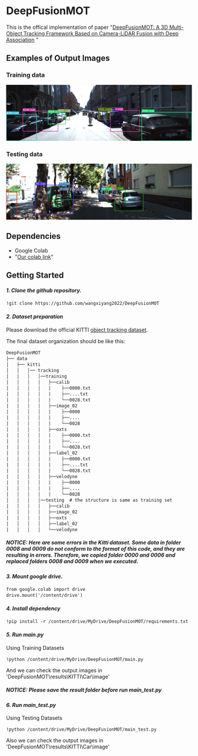 # DeepFusionMOT

This is the offical implementation of paper "[DeepFusionMOT: A 3D Multi-Object Tracking Framework Based on Camera-LiDAR Fusion with Deep Association](https://arxiv.org/abs/2202.12100) "


## Examples of Output Images
### Training data
<img src="https://github.com/Lee-Gahyun/DeepFusionMOT/blob/master/assets/ex_training.png">

### Testing data
<img src="https://github.com/Lee-Gahyun/DeepFusionMOT/blob/master/assets/ex_testing.png">

## Dependencies
- Google Colab
- "[Our colab link](https://colab.research.google.com/drive/1SzuVFcqdtcjZpVlRX-SKjkDtJcwAHazI?usp=sharing)"

## Getting Started

#### *1. Clone the github repository.*

```
!git clone https://github.com/wangxiyang2022/DeepFusionMOT
```

#### *2. Dataset preparation*

 Please download the official KITTI [object tracking dataset](http://www.cvlibs.net/datasets/kitti/eval_tracking.php).

The final dataset organization should be like this:

```
DeepFusionMOT
├── data
│   ├── kitti
│   │   │── tracking
│   │   │   │──training
|   │   │   │   ├──calib
|   │   │   │   |    ├──0000.txt
|   │   │   │   |    ├──....txt
|   │   │   │   |    └──0028.txt
|   │   │   │   ├──image_02
|   │   │   │   |    ├──0000
|   │   │   │   |    ├──....
|   │   │   │   |    └──0028
|   │   │   │   ├──oxts
|   │   │   │   |    ├──0000.txt
|   │   │   │   |    ├──....
|   │   │   │   |    └──0028.txt
|   │   │   │   ├──label_02
|   │   │   │   |    ├──0000.txt
|   │   │   │   |    ├──....txt
|   │   │   │   |    └──0028.txt
|   │   │   │   ├──velodyne
|   │   │   │   |    ├──0000
|   │   │   │   |    ├──....
|   │   │   │   |    └──0028  
│   │   │   │──testing  # the structure is same as training set
|   │   │   │   ├──calib
|   │   │   │   ├──image_02
|   │   │   │   ├──oxts
|   │   │   │   ├──label_02
|   │   │   │   └──velodyne 
```

##### NOTICE: Here are some errors in the Kitti dataset. Some data in folder 0008 and 0009 do not conform to the format of this code, and they are resulting in errors. Therefore, we copied folder 0000 and 0006 and replaced folders 0008 and 0009 when we executed.

#### *3. Mount google drive.*
```
from google.colab import drive
drive.mount('/content/drive')
```

#### *4. Install dependency*

```
!pip install -r /content/drive/MyDrive/DeepFusionMOT/requirements.txt
```

#### *5. Run main.py*
Using Training Datasets
```
!python /content/drive/MyDrive/DeepFusionMOT/main.py
```
And we can check the output images in 'DeepFusionMOT\results\KITTI\Car\image'

##### NOTICE: Please save the result folder before run main_test.py


#### *6. Run main_test.py*
Using Testing Datasets
```
!python /content/drive/MyDrive/DeepFusionMOT/main_test.py
```
Also we can check the output images in 'DeepFusionMOT\results\KITTI\Car\image'
